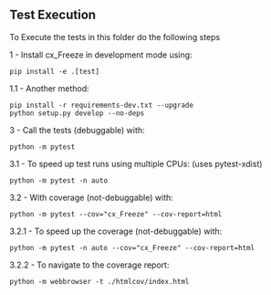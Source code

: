 ## Test Execution
To Execute the tests in this folder do the following steps

1 - Install cx_Freeze in development mode using:

 ```
 pip install -e .[test]
 ```

1.1 - Another method:

 ```
 pip install -r requirements-dev.txt --upgrade
 python setup.py develop --no-deps
 ```

3 - Call the tests (debuggable) with:

 ```
 python -m pytest
 ```

3.1 - To speed up test runs using multiple CPUs: (uses pytest-xdist)

 ```
 python -m pytest -n auto
 ```

3.2 - With coverage (not-debuggable) with:

 ```
 python -m pytest --cov="cx_Freeze" --cov-report=html
 ```

3.2.1 - To speed up the coverage (not-debuggable) with:

 ```
 python -m pytest -n auto --cov="cx_Freeze" --cov-report=html
 ```

3.2.2 - To navigate to the coverage report:

 ```
 python -m webbrowser -t ./htmlcov/index.html
 ```
